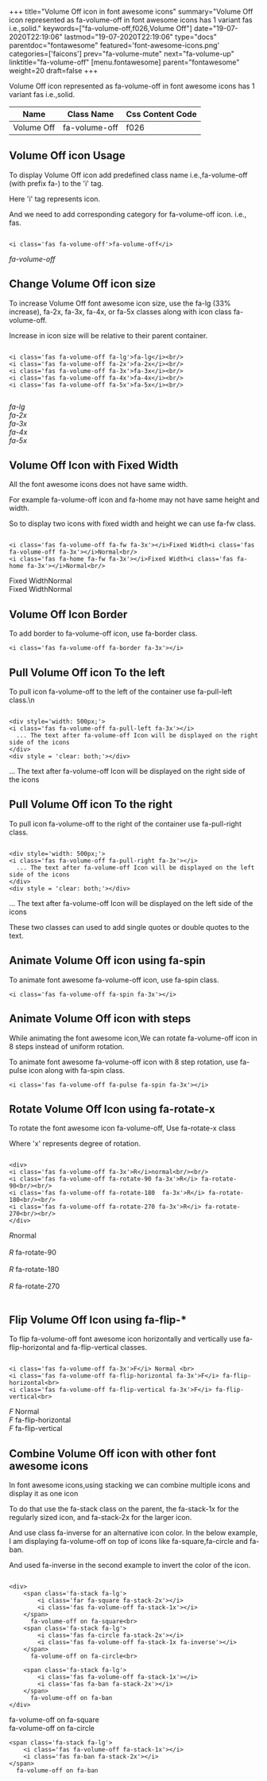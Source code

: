 +++
title="Volume Off icon in font awesome icons"
summary="Volume Off icon represented as fa-volume-off in font awesome icons has 1 variant fas i.e.,solid."
keywords=["fa-volume-off,f026,Volume Off"]
date="19-07-2020T22:19:06"
lastmod="19-07-2020T22:19:06"
type="docs"
parentdoc="fontawesome"
featured='font-awesome-icons.png'
categories=['faicons']
prev="fa-volume-mute"
next="fa-volume-up"
linktitle="fa-volume-off"
[menu.fontawesome]
parent="fontawesome"
weight=20
draft=false
+++


Volume Off icon represented as fa-volume-off in font awesome icons has 1 variant fas i.e.,solid.

<div class='table-responsive'><table class='table'><thead><tr><th>Name</th><th>Class Name</th><th>Css Content Code</th></tr></thead><tbody><tr><td>Volume Off</td><td>fa-volume-off</td><td>f026</td></tr></tbody></table></div>



## Volume Off icon Usage

To display Volume Off icon add predefined class name i.e.,fa-volume-off (with prefix fa-) to the 'i' tag.

Here 'i' tag represents icon.

And we need to add corresponding category for fa-volume-off icon. i.e., fas.


```

<i class='fas fa-volume-off'>fa-volume-off</i>
```

<i class='fas fa-volume-off'>fa-volume-off</i>




## Change Volume Off icon size
To increase Volume Off font awesome icon size, use the fa-lg (33% increase), fa-2x, fa-3x, fa-4x, or fa-5x classes along with icon class fa-volume-off.

Increase in icon size will be relative to their parent container. 

```

<i class='fas fa-volume-off fa-lg'>fa-lg</i><br/>
<i class='fas fa-volume-off fa-2x'>fa-2x</i><br/>
<i class='fas fa-volume-off fa-3x'>fa-3x</i><br/>
<i class='fas fa-volume-off fa-4x'>fa-4x</i><br/>
<i class='fas fa-volume-off fa-5x'>fa-5x</i><br/>
            
```

<i class='fas fa-volume-off fa-lg'>fa-lg</i><br/>
<i class='fas fa-volume-off fa-2x'>fa-2x</i><br/>
<i class='fas fa-volume-off fa-3x'>fa-3x</i><br/>
<i class='fas fa-volume-off fa-4x'>fa-4x</i><br/>
<i class='fas fa-volume-off fa-5x'>fa-5x</i><br/>
            



## Volume Off Icon with Fixed Width 

All the font awesome icons does not have same width.

For example fa-volume-off icon and fa-home may not have same height and width.

So to display two icons with fixed width and height we can use fa-fw class.


```

<i class='fas fa-volume-off fa-fw fa-3x'></i>Fixed Width<i class='fas fa-volume-off fa-3x'></i>Normal<br/>
<i class='fas fa-home fa-fw fa-3x'></i>Fixed Width<i class='fas fa-home fa-3x'></i>Normal<br/>
```

<i class='fas fa-volume-off fa-fw fa-3x'></i>Fixed Width<i class='fas fa-volume-off fa-3x'></i>Normal<br/>
<i class='fas fa-home fa-fw fa-3x'></i>Fixed Width<i class='fas fa-home fa-3x'></i>Normal<br/>



## Volume Off Icon Border 

To add border to fa-volume-off icon, use fa-border class.


```
<i class='fas fa-volume-off fa-border fa-3x'></i>

```
<i class='fas fa-volume-off fa-border fa-3x'></i>





## Pull Volume Off icon To the left

To pull icon fa-volume-off to the left of the container use fa-pull-left class.\n

```

<div style='width: 500px;'>
<i class='fas fa-volume-off fa-pull-left fa-3x'></i>
  ... The text after fa-volume-off Icon will be displayed on the right side of the icons
</div>
<div style = 'clear: both;'></div>
```

<div style='width: 500px;'>
<i class='fas fa-volume-off fa-pull-left fa-3x'></i>
  ... The text after fa-volume-off Icon will be displayed on the right side of the icons
</div>
<div style = 'clear: both;'></div>




## Pull Volume Off icon To the right
To pull icon fa-volume-off to the right of the container use fa-pull-right class.

```

<div style='width: 500px;'>
<i class='fas fa-volume-off fa-pull-right fa-3x'></i>
  ... The text after fa-volume-off Icon will be displayed on the left side of the icons
</div>
<div style = 'clear: both;'></div>
```

<div style='width: 500px;'>
<i class='fas fa-volume-off fa-pull-right fa-3x'></i>
  ... The text after fa-volume-off Icon will be displayed on the left side of the icons
</div>
<div style = 'clear: both;'></div>

These two classes can used to add single quotes or double quotes to the text.


## Animate Volume Off icon using fa-spin
To animate font awesome fa-volume-off icon, use fa-spin class.

```
<i class='fas fa-volume-off fa-spin fa-3x'></i>
```
<i class='fas fa-volume-off fa-spin fa-3x'></i>




## Animate Volume Off icon with steps
While animating the font awesome icon,We can rotate fa-volume-off icon in 8 steps instead of uniform rotation.

To animate font awesome fa-volume-off icon with 8 step rotation, use fa-pulse icon along with fa-spin class.


```
<i class='fas fa-volume-off fa-pulse fa-spin fa-3x'></i>

```
<i class='fas fa-volume-off fa-pulse fa-spin fa-3x'></i>





## Rotate Volume Off Icon using fa-rotate-x
To rotate the font awesome icon fa-volume-off, Use fa-rotate-x class

Where 'x' represents degree of rotation.


```

<div>
<i class='fas fa-volume-off fa-3x'>R</i>normal<br/><br/>
<i class='fas fa-volume-off fa-rotate-90 fa-3x'>R</i> fa-rotate-90<br/><br/> 
<i class='fas fa-volume-off fa-rotate-180  fa-3x'>R</i> fa-rotate-180<br/><br/> 
<i class='fas fa-volume-off fa-rotate-270 fa-3x'>R</i> fa-rotate-270<br/><br/>
</div>
```

<div>
<i class='fas fa-volume-off fa-3x'>R</i>normal<br/><br/>
<i class='fas fa-volume-off fa-rotate-90 fa-3x'>R</i> fa-rotate-90<br/><br/> 
<i class='fas fa-volume-off fa-rotate-180  fa-3x'>R</i> fa-rotate-180<br/><br/> 
<i class='fas fa-volume-off fa-rotate-270 fa-3x'>R</i> fa-rotate-270<br/><br/>
</div>




## Flip Volume Off Icon using fa-flip-*
To flip fa-volume-off font awesome icon horizontally and vertically use fa-flip-horizontal and fa-flip-vertical classes. 

```

<i class='fas fa-volume-off fa-3x'>F</i> Normal <br>
<i class='fas fa-volume-off fa-flip-horizontal fa-3x'>F</i> fa-flip-horizontal<br>
<i class='fas fa-volume-off fa-flip-vertical fa-3x'>F</i> fa-flip-vertical<br>
```

<i class='fas fa-volume-off fa-3x'>F</i> Normal <br>
<i class='fas fa-volume-off fa-flip-horizontal fa-3x'>F</i> fa-flip-horizontal<br>
<i class='fas fa-volume-off fa-flip-vertical fa-3x'>F</i> fa-flip-vertical<br>




## Combine Volume Off icon with other font awesome icons
In font awesome icons,using stacking we can combine multiple icons and display it as one icon 

To do that use the fa-stack class on the parent, the fa-stack-1x for the regularly sized icon, and fa-stack-2x for the larger icon.

And use class fa-inverse for an alternative icon color. 
In the below example, I am displaying fa-volume-off on top of icons like fa-square,fa-circle and fa-ban.

And used fa-inverse in the second example to invert the color of the icon.

```

<div>
    <span class='fa-stack fa-lg'>
        <i class='far fa-square fa-stack-2x'></i>
        <i class='fas fa-volume-off fa-stack-1x'></i>
    </span>
      fa-volume-off on fa-square<br>
    <span class='fa-stack fa-lg'>
        <i class='fas fa-circle fa-stack-2x'></i>
        <i class='fas fa-volume-off fa-stack-1x fa-inverse'></i>
    </span>
      fa-volume-off on fa-circle<br>

    <span class='fa-stack fa-lg'>
        <i class='fas fa-volume-off fa-stack-1x'></i>
        <i class='fas fa-ban fa-stack-2x'></i>
    </span>
      fa-volume-off on fa-ban
</div>
```

<div>
    <span class='fa-stack fa-lg'>
        <i class='far fa-square fa-stack-2x'></i>
        <i class='fas fa-volume-off fa-stack-1x'></i>
    </span>
      fa-volume-off on fa-square<br>
    <span class='fa-stack fa-lg'>
        <i class='fas fa-circle fa-stack-2x'></i>
        <i class='fas fa-volume-off fa-stack-1x fa-inverse'></i>
    </span>
      fa-volume-off on fa-circle<br>

    <span class='fa-stack fa-lg'>
        <i class='fas fa-volume-off fa-stack-1x'></i>
        <i class='fas fa-ban fa-stack-2x'></i>
    </span>
      fa-volume-off on fa-ban
</div>






